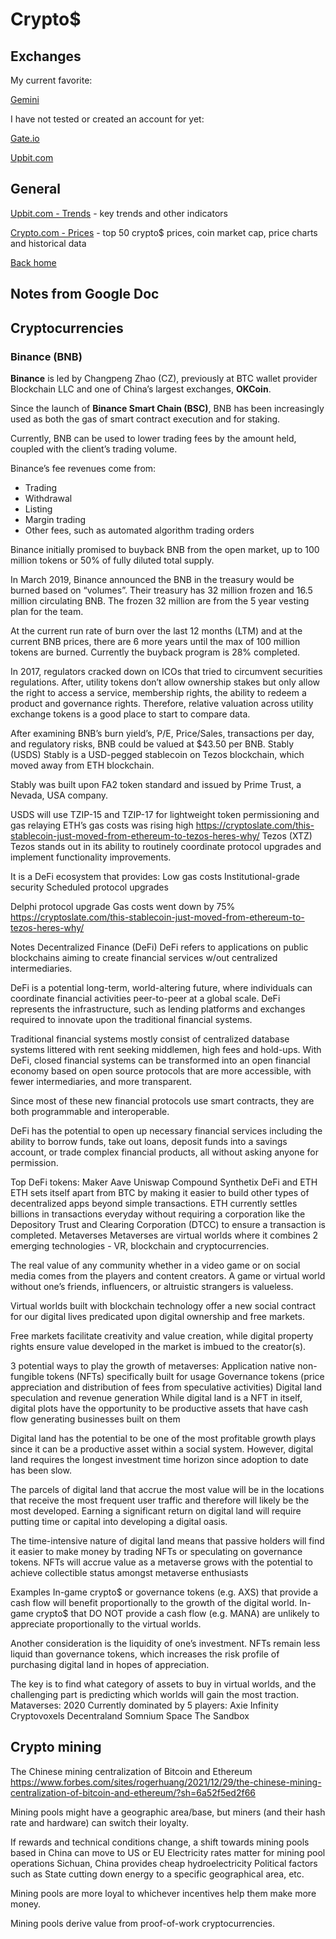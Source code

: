 # Crypto$

## Exchanges

My current favorite:

[Gemini](https://www.gemini.com)

I have not tested or created an account for yet:

[Gate.io](https://www.gate.io/en/)

[Upbit.com](https://sg.upbit.com)

## General

[Upbit.com - Trends](https://sg.upbit.com/trends) - key trends and other indicators

[Crypto.com - Prices](https://crypto.com/price/) - top 50 crypto$ prices, coin market cap, price charts and historical data

[Back home](../README.md)


## Notes from Google Doc

## Cryptocurrencies

### Binance (BNB)

**Binance** is led by Changpeng Zhao (CZ), previously at BTC wallet provider Blockchain LLC and one of China’s largest exchanges, **OKCoin**.

Since the launch of **Binance Smart Chain (BSC)**, BNB has been increasingly used as both the gas of smart contract execution and for staking.

Currently, BNB can be used to lower trading fees by the amount held, coupled with the client’s trading volume.

Binance’s fee revenues come from:

* Trading
* Withdrawal
* Listing
* Margin trading
* Other fees, such as automated algorithm trading orders

Binance initially promised to buyback BNB from the open market, up to 100 million tokens or 50% of fully diluted total supply.

In March 2019, Binance announced the BNB in the treasury would be burned based on “volumes”. Their treasury has 32 million frozen and 16.5 million circulating BNB. The frozen 32 million are from the 5 year vesting plan for the team.

At the current run rate of burn over the last 12 months (LTM) and at the current BNB prices, there are 6 more years until the max of 100 million tokens are burned. Currently the buyback program is 28% completed.

In 2017, regulators cracked down on ICOs that tried to circumvent securities regulations. After, utility tokens don’t allow ownership stakes but only allow the right to access a service, membership rights, the ability to redeem a product and governance rights. Therefore, relative valuation across utility exchange tokens is a good place to start to compare data.

After examining BNB’s burn yield’s, P/E, Price/Sales, transactions per day, and regulatory risks, BNB could be valued at $43.50 per BNB.
Stably (USDS)
Stably is a USD-pegged stablecoin on Tezos blockchain, which moved away from ETH blockchain.

Stably was built upon FA2 token standard and issued by Prime Trust, a Nevada, USA company.

USDS will use TZIP-15 and TZIP-17 for lightweight token permissioning and gas relaying
ETH’s gas costs was rising high
https://cryptoslate.com/this-stablecoin-just-moved-from-ethereum-to-tezos-heres-why/
Tezos (XTZ)
Tezos stands out in its ability to routinely coordinate protocol upgrades and implement functionality improvements.

It is a DeFi ecosystem that provides:
Low gas costs
Institutional-grade security
Scheduled protocol upgrades

Delphi protocol upgrade
Gas costs went down by 75%
https://cryptoslate.com/this-stablecoin-just-moved-from-ethereum-to-tezos-heres-why/


Notes
Decentralized Finance (DeFi)
DeFi refers to applications on public blockchains aiming to create financial services w/out centralized intermediaries.

DeFi is a potential long-term, world-altering future, where individuals can coordinate financial activities peer-to-peer at a global scale. DeFi represents the infrastructure, such as lending platforms and exchanges required to innovate upon the traditional financial systems.

Traditional  financial systems mostly consist of centralized database systems littered with rent seeking middlemen, high fees and hold-ups. With DeFi, closed financial systems can be transformed into an open financial economy based on open source protocols that are more accessible, with fewer intermediaries, and more transparent.

Since most of these new financial protocols use smart contracts, they are both programmable and interoperable.

DeFi has the potential to open up necessary financial services including the ability to borrow funds, take out loans, deposit funds into a savings account, or trade complex financial products, all without asking anyone for permission.

Top DeFi tokens:
Maker
Aave
Uniswap
Compound
Synthetix
DeFi and ETH
ETH sets itself apart from BTC by making it easier to build other types of decentralized apps beyond simple transactions. ETH currently settles billions in transactions everyday without requiring a corporation like the Depository Trust and Clearing Corporation (DTCC) to ensure a transaction is completed.
Metaverses
Metaverses are virtual worlds where it combines 2 emerging technologies - VR, blockchain and cryptocurrencies.

The real value of any community whether in a video game or on social media comes from the players and content creators. A game or virtual world without one’s friends, influencers, or altruistic strangers is valueless.

Virtual worlds built with blockchain technology offer a new social contract for our digital lives predicated upon digital ownership and free markets.

Free markets facilitate creativity and value creation, while digital property rights ensure value developed in the market is imbued to the creator(s).

3 potential ways to play the growth of metaverses:
Application native non-fungible tokens (NFTs) specifically built for usage
Governance tokens (price appreciation and distribution of fees from speculative activities)
Digital land speculation and revenue generation
While digital land is a NFT in itself, digital plots have the opportunity to be productive assets that have cash flow generating businesses built on them

Digital land has the potential to be one of the most profitable growth plays since it can be a productive asset within a social system. However, digital land requires the longest investment time horizon since adoption to date has been slow.

The parcels of digital land that accrue the most value will be in the locations that receive the most frequent user traffic and therefore will likely be the most developed. Earning a significant return on digital land will require putting time or capital into developing a digital oasis.

The time-intensive nature of digital land means that passive holders will find it easier to make money by trading NFTs or speculating on governance tokens.
NFTs will accrue value as a metaverse grows with the potential to achieve collectible status amongst metaverse enthusiasts

Examples
In-game crypto$ or governance tokens (e.g. AXS) that provide a cash flow will benefit proportionally to the growth of the digital world.
In-game crypto$ that DO NOT provide a cash flow (e.g. MANA) are unlikely to appreciate proportionally to the virtual worlds.

Another consideration is the liquidity of one’s investment. NFTs remain less liquid than governance tokens, which increases the risk profile of purchasing digital land in hopes of appreciation.

The key is to find what category of assets to buy in virtual worlds, and the challenging part is predicting which worlds will gain the most traction.
Mataverses: 2020
Currently dominated by 5 players:
Axie Infinity
Cryptovoxels
Decentraland
Somnium Space
The Sandbox


## Crypto mining

The Chinese mining centralization of Bitcoin and Ethereum
https://www.forbes.com/sites/rogerhuang/2021/12/29/the-chinese-mining-centralization-of-bitcoin-and-ethereum/?sh=6a52f5ed2f66

Mining pools might have a geographic area/base, but miners (and their hash rate and hardware) can switch their loyalty.

If rewards and technical conditions change, a shift towards mining pools based in China can move to US or EU
Electricity rates matter for mining pool operations
Sichuan, China provides cheap hydroelectricity
Political factors such as State cutting down energy to a specific geographical area, etc.

Mining pools are more loyal to whichever incentives help them make more money.

Mining pools derive value from proof-of-work cryptocurrencies.
